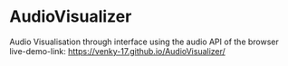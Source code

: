 # AudioVisualizer
Audio Visualisation through interface using the audio API of the browser
live-demo-link: https://venky-17.github.io/AudioVisualizer/
